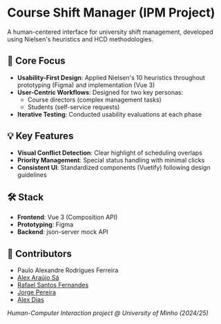 # Course Shift Manager (IPM Project)

A human-centered interface for university shift management, developed using Nielsen's heuristics and HCD methodologies.

## 🎯 Core Focus
- **Usability-First Design**: Applied Nielsen's 10 heuristics throughout prototyping (Figma) and implementation (Vue 3)
- **User-Centric Workflows**: Designed for two key personas:
  - Course directors (complex management tasks)
  - Students (self-service requests)
- **Iterative Testing**: Conducted usability evaluations at each phase

## 💡 Key Features
- **Visual Conflict Detection**: Clear highlight of scheduling overlaps
- **Priority Management**: Special status handling with minimal clicks
- **Consistent UI**: Standardized components (Vuetify) following design guidelines

## 🛠️ Stack
- **Frontend**: Vue 3 (Composition API)
- **Prototyping**: Figma
- **Backend**: json-server mock API

## 👥 Contributors
- Paulo Alexandre Rodrigues Ferreira
- [Alex Araújo Sá](https://github.com/alexaraujosa)
- [Rafael Santos Fernandes](https://github.com/DarkenLM)
- [Jorge Pereira](https://github.com/KhalexO)
- [Alex Dias](https://github.com/Jorgeap64)

*Human-Computer Interaction project @ University of Minho (2024/25)*
